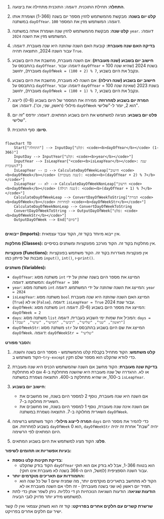 ## <algorithm>

1. **התחלה**: תחילת התוכנית.
   *דוגמה*: התוכנית מתחילה את ביצועה.

2. **קלט יום בשנה**: מבקשת מהמשתמש להזין מספר יום בשנה (1-366) ושומרת אותו במשתנה `dayOfYear`.
   *דוגמה*: המשתמש מזין את המספר `100`.

3. **קלט שנה**: מבקשת מהמשתמש להזין שנה ושומרת אותה במשתנה `year`.
   *דוגמה*: המשתמש מזין את השנה `2024`.

4. **בדיקה האם שנה מעוברת**: קובעת האם השנה שהוזנה היא שנה מעוברת.
   *דוגמה*: עבור השנה 2024, התוצאה תהיה `True`.

5. **חישוב יום בשבוע (שנה מעוברת)**: אם השנה מעוברת, מחשבת את היום בשבוע בהתבסס על `dayOfYear`.
   *דוגמה*: עבור `dayOfYear` = 100 בשנת 2024 (שהיא שנה מעוברת), יחושב `dayOfWeek = (100 + 2) % 7`, ונקבל את היום בשבוע.

6. **חישוב יום בשבוע (שנה רגילה)**: אם השנה לא מעוברת, מחשבת את היום בשבוע בהתבסס על `dayOfYear`.
   *דוגמה*: עבור `dayOfYear` = 100 בשנת 2023 (שאינה שנה מעוברת), יחושב `dayOfWeek = (100 + 1) % 7`, ונקבל את היום בשבוע.

7. **המרת יום בשבוע למחרוזת**: ממירה את המספר של היום בשבוע (0-6) לייצוג מילולי (ראשון, שני, וכו').
   *דוגמה*: אם `dayOfWeek` הוא 2, יומר ל-"שלישי".

8. **פלט יום בשבוע**: מציגה למשתמש את היום בשבוע המתאים.
   *דוגמה*: יודפס "זה יום שלישי".

9. **סיום**: סוף התוכנית.

## <mermaid>

```mermaid
flowchart TD
    Start["התחלה"] --> InputDay["קלט: <code><b>dayOfYear</b></code> (1-366)"]
    InputDay --> InputYear["קלט: <code><b>year</b></code>"]
    InputYear --> IsLeapYear{"<code><b>isLeapYear</b></code>: שנה מעוברת?"}
    IsLeapYear -- כן --> CalculateDayOfWeekLeap["חישוב <code><b>dayOfWeek</b></code> (שנה מעוברת): <code><b>(dayOfYear + 2) % 7</b></code>"]
    IsLeapYear -- לא --> CalculateDayOfWeekNonLeap["חישוב <code><b>dayOfWeek</b></code> (שנה רגילה): <code><b>(dayOfYear + 1) % 7</b></code>"]
    CalculateDayOfWeekLeap --> ConvertDayOfWeekToString["המרת <code><b>dayOfWeek</b></code> למחרוזת <code><b>dayOfWeekStr</b></code>"]
    CalculateDayOfWeekNonLeap --> ConvertDayOfWeekToString
    ConvertDayOfWeekToString --> OutputDayOfWeek["פלט: <code><b>dayOfWeekStr</b></code>"]
    OutputDayOfWeek --> End["סיום"]
```

## <explanation>

**ייבואים (Imports):**
אין ייבוא מיוחד בקוד זה, הקוד עובד עצמאית.

**מחלקות (Classes):**
אין מחלקות בקוד זה. הקוד מורכב מפונקציות ומשתנים בסיסיים.

**פונקציות (Functions):**
אין פונקציות מוגדרות בקוד זה. הקוד משתמש בפונקציות מובנות של פייתון כמו `input()`, `int()`, ו-`print()`.

**משתנים (Variables):**
- `dayOfYear`: משתנה מסוג `int` המייצג את מספר היום בשנה שהוזן על ידי המשתמש.
  *דוגמה*: `dayOfYear = 100`
- `year`: משתנה מסוג `int` המייצג את השנה שהוזנה על ידי המשתמש.
  *דוגמה*: `year = 2024`
- `isLeapYear`: משתנה מסוג `bool` המייצג האם השנה שהוזנה היא שנה מעוברת (`True`) או לא (`False`).
  *דוגמה*: `isLeapYear = True` עבור שנת 2024.
- `dayOfWeek`: משתנה מסוג `int` המייצג את מספר היום בשבוע (0-6).
  *דוגמה*: `dayOfWeek = 2`
- `days`: משתנה מסוג `list` המכיל את שמות ימי השבוע בעברית.
  *דוגמה*: `days = ["ראשון", "שני", "שלישי", "רביעי", "חמישי", "שישי", "שבת"]`
- `dayOfWeekStr`: משתנה מסוג `str` המייצג את שם היום בשבוע בהתבסס על `dayOfWeek`.
  *דוגמה*: `dayOfWeekStr = "שלישי"`

**הסבר מפורט:**

1.  **קלט משתמש**: הקוד מתחיל בקבלת קלט מהמשתמש - מספר היום בשנה והשנה. הקוד משתמש ב-`try-except` כדי לוודא שהקלט הוא מספר שלם תקין.

2.  **בדיקת שנה מעוברת**: הקוד מחשב אם השנה שהמשתמש הכניס היא שנה מעוברת או לא. ההגדרה של שנה מעוברת היא שהשנה מתחלקת ב-4 וגם לא מתחלקת ב-100, או שהיא מתחלקת ב-400. התוצאה נשמרת במשתנה `isLeapYear`.

3.  **חישוב יום בשבוע**:
    *   אם השנה היא שנה מעוברת, נוסף 2 למספר היום בשנה, ואז מחשבים את השארית מחלוקה ב-7.
    *   אם השנה אינה שנה מעוברת, נוסף 1 למספר היום בשנה, ואז מחשבים את השארית מחלוקה ב-7.
    התוצאה נשמרת במשתנה `dayOfWeek`.
     
4.  **המרה לייצוג מילולי**: הקוד משתמש ברשימה `days` כדי להמיר את מספר היום בשבוע למחרוזת. אם `dayOfWeek` הוא 0,  `dayOfWeekStr` יהיה "שבת" אחרת זה יהיה היום המתאים לפי הרשימה.

5.  **פלט**: הקוד מציג למשתמש את היום בשבוע המתאים.

**בעיות אפשריות או תחומים לשיפור:**

*   **בדיקת תקינות קלט נוספת:**
    *   הקוד בודק שהקלט `dayOfYear` הוא בטווח 1-366, אבל לא בודק אם הוא חוקי עבור השנה הספציפית (למשל, היום ה-366 בשנה לא מעוברת אינו חוקי).
*   **התמודדות עם תאריכים מוקדמים יותר:**
    *   הקוד לא מתחשב בתאריכים מוקדמים יותר, מה שמניח שיום 1 של כל שנה הוא תמיד יום ראשון (או שני בשנה מעוברת) - זה תלוי אם השנה מעוברת או לא.
*   **הודעות שגיאה**: הודעות השגיאה הנוכחיות הן די כלליות. ניתן לשפר אותן כדי לתת למשתמש מידע יותר מדויק לגבי הבעיה.

**שרשרת קשרים עם חלקים אחרים בפרויקט:**
קוד זה הוא משחק עצמאי ואין לו קשר ישיר עם חלקים אחרים בפרויקט.